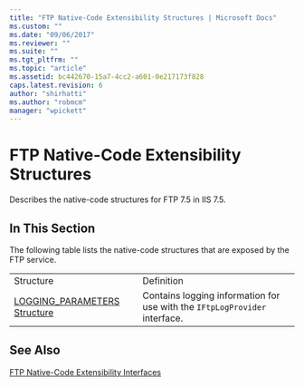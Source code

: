 ```yaml
---
title: "FTP Native-Code Extensibility Structures | Microsoft Docs"
ms.custom: ""
ms.date: "09/06/2017"
ms.reviewer: ""
ms.suite: ""
ms.tgt_pltfrm: ""
ms.topic: "article"
ms.assetid: bc442670-15a7-4cc2-a601-0e217173f828
caps.latest.revision: 6
author: "shirhatti"
ms.author: "robmcm"
manager: "wpickett"
---
```

# FTP Native-Code Extensibility Structures
Describes the native-code structures for FTP 7.5 in IIS 7.5.  
  
## In This Section  
 The following table lists the native-code structures that are exposed by the FTP service.  
  
|||  
|-|-|  
|Structure|Definition|  
|[LOGGING_PARAMETERS Structure](../../ftp-extenisibility-reference\native-code-api-reference\logging-parameters-structure.md)|Contains logging information for use with the `IFtpLogProvider` interface.|  
  
## See Also  
 [FTP Native-Code Extensibility Interfaces](../../ftp-extenisibility-reference\native-code-api-reference\ftp-native-code-extensibility-interfaces.md)